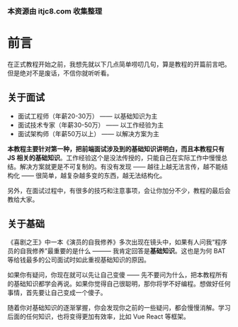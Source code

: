 ### 本资源由 itjc8.com 收集整理
# 前言

在正式教程开始之前，我想先就以下几点简单唠叨几句，算是教程的开篇前言吧。但是绝对不是废话，不信你就听听看。

## 关于面试

- 面试工程师（年薪20-30万） —— 以基础知识为主
- 面试技术专家（年薪30-50万） —— 以工作经验为主
- 面试架构师（年薪50万以上） —— 以解决方案为主

**本教程主要针对第一种，把前端面试涉及到的基础知识讲明白，而且本教程只有 JS 相关的基础知识**。工作经验这个是没法传授的，只能自己在实际工作中慢慢总结。解决方案就更是不可复制的。有没有发现 —— 越往上越无法言传，越不能结构化 —— 很简单，越复杂越多变的东西，越无法结构化。

另外，在面试过程中，有很多的技巧和注意事项，会让你加分不少，教程的最后会教给大家。

## 关于基础

《喜剧之王》中一本《演员的自我修养》多次出现在镜头中，如果有人问我“程序员的自我修养”最重要的是什么 ——— 我肯定回答是**基础知识**。这也是为何 BAT 等给钱最多的公司面试时如此重视基础知识的原因。

如果你有疑问，你现在就可以先让自己变傻 —— 先不要问为什么，把本教程所有的基础知识都学会再说。如果你觉得自己很聪明，那你将学不好编程。想做好任何事情，首先要让自己变成一个傻子。

随着你对基础知识的逐渐掌握，你会发现你之前的一些疑问，都会慢慢消解。学习后面的任何知识，也将变得更加有效率，比如 Vue React 等框架。
